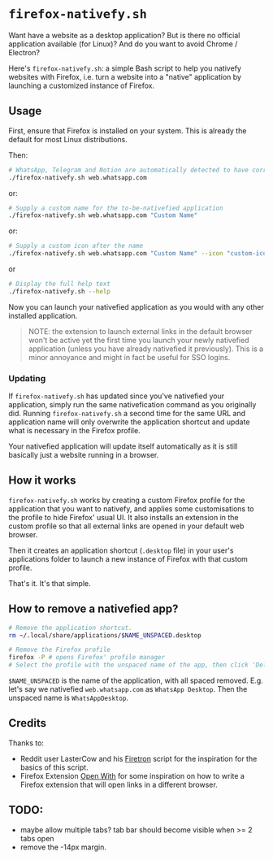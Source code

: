 # `firefox-nativefy.sh`

Want have a website as a desktop application? But is there no official application available (for Linux)? And do you want to avoid Chrome / Electron?

Here's `firefox-nativefy.sh`: a simple Bash script to help you nativefy websites with Firefox, i.e. turn a website into a "native" application by launching a customized instance of Firefox.

## Usage

First, ensure that Firefox is installed on your system. This is already the default for most Linux distributions.

Then:

```sh
# WhatsApp, Telegram and Notion are automatically detected to have correct names
./firefox-nativefy.sh web.whatsapp.com
```

or:

```sh
# Supply a custom name for the to-be-nativefied application
./firefox-nativefy.sh web.whatsapp.com "Custom Name"
```

or:

```sh
# Supply a custom icon after the name
./firefox-nativefy.sh web.whatsapp.com "Custom Name" --icon "custom-icon"
```

or 

```sh
# Display the full help text
./firefox-nativefy.sh --help
```

Now you can launch your nativefied application as you would with any other installed application.

> NOTE: the extension to launch external links in the default browser won't be active yet the first time you launch your newly nativefied application (unless you have already nativefied it previously).
> This is a minor annoyance and might in fact be useful for SSO logins.

### Updating

If `firefox-nativefy.sh` has updated since you've nativefied your application, simply run the same nativefication command as you originally did.
Running `firefox-nativefy.sh` a second time for the same URL and application name will only overwrite the application shortcut and update what is necessary in the Firefox profile.

Your nativefied application will update itself automatically as it is still basically just a website running in a browser.

## How it works

`firefox-nativefy.sh` works by creating a custom Firefox profile for the application that you want to nativefy,
and applies some customisations to the profile to hide Firefox' usual UI.
It also installs an extension in the custom profile so that all external links are opened in your default web browser.

Then it creates an application shortcut (`.desktop` file) in your user's applications folder to launch a new instance of Firefox with that custom profile.

That's it. It's that simple.

## How to remove a nativefied app?

```sh
# Remove the application shortcut.
rm ~/.local/share/applications/$NAME_UNSPACED.desktop

# Remove the Firefox profile
firefox -P # opens Firefox' profile manager
# Select the profile with the unspaced name of the app, then click 'Delete Profile ...' and click 'Delete Files'
```

`$NAME_UNSPACED` is the name of the application, with all spaced removed. E.g. let's say we nativefied `web.whatsapp.com` as `WhatsApp Desktop`.
Then the unspaced name is `WhatsAppDesktop`.

## Credits

Thanks to:
- Reddit user LasterCow and his [Firetron](https://pastebin.com/nKsqbysD) script for the inspiration for the basics of this script.
- Firefox Extension [Open With](https://github.com/darktrojan/openwith/) for some inspiration on how to write a Firefox extension that will open links in a different browser.

## TODO:

- maybe allow multiple tabs? tab bar should become visible when >= 2 tabs open
- remove the -14px margin.

